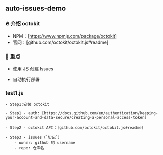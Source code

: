 ## auto-issues-demo

### 🔥 介绍 octokit

- NPM：[https://www.npmjs.com/package/octokit]
- 官网：[github.com/octokit/octokit.js#readme]

### 🏁 重点

- 使用 JS 创建 Issues

- 自动执行部署

### test1.js

    - Step1:安装 octokit

    - Step1 - auth: [https://docs.github.com/en/authentication/keeping-your-account-and-data-secure/creating-a-personal-access-token]

    - Step2 - octokit API：[github.com/octokit/octokit.js#readme]

    - Step3 - issues（`切记`）
        - owner: github 的 username
        - repo: 仓库名
